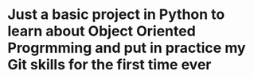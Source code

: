 # Just a basic project in Python to learn about Object Oriented Progrmming and put in practice my Git skills for the first time ever
